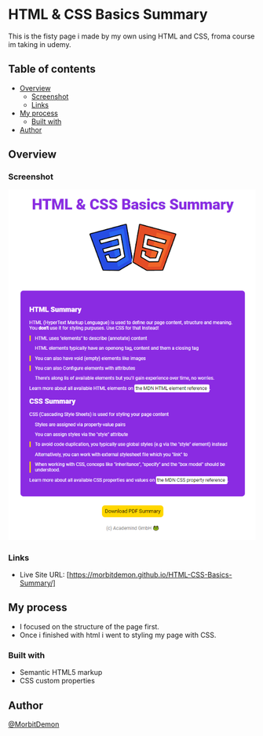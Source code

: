 # HTML & CSS Basics Summary

This is the fisty page i made by my own using HTML and CSS, froma  course im taking in udemy. 

## Table of contents

- [Overview](#overview)
  - [Screenshot](#screenshot)
  - [Links](#links)
- [My process](#my-process)
  - [Built with](#built-with)
- [Author](#author)


## Overview

### Screenshot
![](./images/html-css-basics-summary-screenshot.png)

### Links

- Live Site URL: [https://morbitdemon.github.io/HTML-CSS-Basics-Summary/]

## My process

- I focused on the structure of the page first.
- Once i finished with html i went to styling my page with CSS.

### Built with

- Semantic HTML5 markup
- CSS custom properties

## Author

 [@MorbitDemon](https://www.frontendmentor.io/profile/MorbitDemon)
